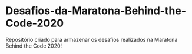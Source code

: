 # Desafios-da-Maratona-Behind-the-Code-2020
Repositório criado para armazenar os  desafios realizados na Maratona Behind the Code 2020!
